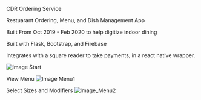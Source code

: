 CDR Ordering Service
 
Restuarant Ordering, Menu, and Dish Management App

Built From Oct 2019 - Feb 2020 to help digitize indoor dining

Built with Flask, Bootstrap, and Firebase

Integrates with a square reader to take payments, in a react native wrapper.




![Image Start](https://github.com/calebjohn24/cdr_ordering_service/blob/master/mdImages/IMG_20200210_130511.jpg)

View Menu
![Image Menu1](https://github.com/calebjohn24/cdr_ordering_service/blob/master/mdImages/IMG_20200210_130532.jpg)

Select Sizes and Modifiers
![Image_Menu2](https://github.com/calebjohn24/cdr_ordering_service/blob/master/mdImages/IMG_20200210_130553.jpg)
